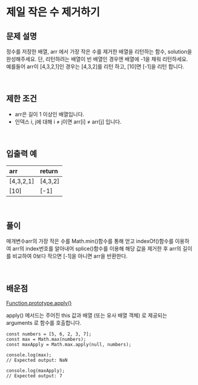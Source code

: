 # 제일 작은 수 제거하기

## 문제 설명
정수를 저장한 배열, arr 에서 가장 작은 수를 제거한 배열을 리턴하는 함수, solution을 완성해주세요. 단, 리턴하려는 배열이 빈 배열인 경우엔 배열에 -1을 채워 리턴하세요. 예를들어 arr이 [4,3,2,1]인 경우는 [4,3,2]를 리턴 하고, [10]면 [-1]을 리턴 합니다.

<br/>

## 제한 조건
- arr은 길이 1 이상인 배열입니다.
- 인덱스 i, j에 대해 i ≠ j이면 arr[i] ≠ arr[j] 입니다.

<br/>

## 입출력 예
|arr|return|
|:---|:---|
|[4,3,2,1]|[4,3,2]|
|[10]|[-1]|

<br/>

## 풀이
매개변수arr의 가장 작은 수를 Math.min()함수를 통해 얻고 indexOf()함수를 이용하여 arr의 index번호를 알아내어 splice()함수를 이용해 해당 값을 제거한 후 arr의 길이를 비교하여 0보다 작으면 [-1]을 아니면 arr을 반환한다.

<br/>

## 배운점
[Function.prototype.apply()](https://developer.mozilla.org/ko/docs/Web/JavaScript/Reference/Global_Objects/Function/apply)

apply() 메서드는 주어진 this 값과 배열 (또는 유사 배열 객체) 로 제공되는 arguments 로 함수를 호출합니다.

```
const numbers = [5, 6, 2, 3, 7];
const max = Math.max(numbers);
const maxApply = Math.max.apply(null, numbers);

console.log(max);
// Expected output: NaN

console.log(maxApply);
// Expected output: 7
```